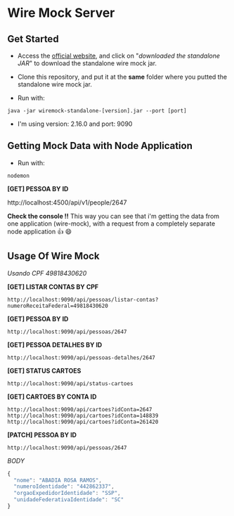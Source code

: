 # Wire Mock Server

## Get Started
- Access the [official website](http://wiremock.org/docs/running-standalone/), and click on "_downloaded the standalone JAR_" to download the standalone wire mock jar.

- Clone this repository, and put it at the **same** folder where you putted the standalone wire mock jar. 

- Run with: 
```
java -jar wiremock-standalone-[version].jar --port [port]
```  
- I'm using version: 2.16.0 and port: 9090

## Getting Mock Data with Node Application

- Run with: 
```
nodemon
```

**[GET] PESSOA BY ID**
>
http://localhost:4500/api/v1/people/2647

**Check the console !!**
This way you can see that i'm getting the data from one application (wire-mock), with a request from a completely separate node application :thumbsup: :smile:

## Usage Of Wire Mock

_Usando CPF 49818430620_

**[GET] LISTAR CONTAS BY CPF**  
```
http://localhost:9090/api/pessoas/listar-contas?numeroReceitaFederal=49818430620
```
**[GET] PESSOA BY ID**
```
http://localhost:9090/api/pessoas/2647
```
**[GET] PESSOA DETALHES BY ID**  
```
http://localhost:9090/api/pessoas-detalhes/2647
```
**[GET] STATUS CARTOES** 
```
http://localhost:9090/api/status-cartoes
```
**[GET] CARTOES BY CONTA ID** 
```
http://localhost:9090/api/cartoes?idConta=2647
http://localhost:9090/api/cartoes?idConta=148839
http://localhost:9090/api/cartoes?idConta=261420
```

**[PATCH] PESSOA BY ID** 
```
http://localhost:9090/api/pessoas/2647
```
_BODY_

```javascript
{
  "nome": "ABADIA ROSA RAMOS",
  "numeroIdentidade": "442862337",
  "orgaoExpedidorIdentidade": "SSP",
  "unidadeFederativaIdentidade": "SC"
}
```